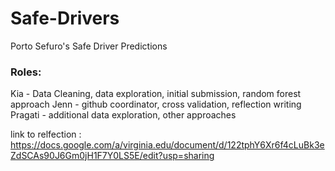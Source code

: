 # Safe-Drivers
Porto Sefuro's Safe Driver Predictions

### Roles:
Kia - Data Cleaning, data exploration, initial submission, random forest approach
Jenn - github coordinator, cross validation, reflection writing
Pragati - additional data exploration, other approaches


link to relfection : https://docs.google.com/a/virginia.edu/document/d/122tphY6Xr6f4cLuBk3eZdSCAs90J6Gm0jH1F7Y0LS5E/edit?usp=sharing 
